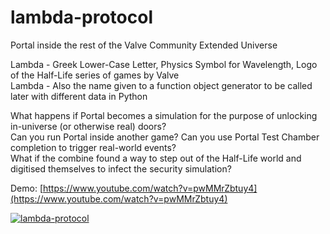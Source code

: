 # lambda-protocol
Portal inside the rest of the Valve Community Extended Universe

Lambda - Greek Lower-Case Letter, Physics Symbol for Wavelength, Logo of the Half-Life series of games by Valve \
Lambda - Also the name given to a function object generator to be called later with different data in Python

What happens if Portal becomes a simulation for the purpose of unlocking in-universe (or otherwise real) doors? \
Can you run Portal inside another game? Can you use Portal Test Chamber completion to trigger real-world events? \
What if the combine found a way to step out of the Half-Life world and digitised themselves to infect the security simulation?

Demo: [https://www.youtube.com/watch?v=pwMMrZbtuy4](https://www.youtube.com/watch?v=pwMMrZbtuy4)

[![lambda-protocol](https://img.youtube.com/vi/pwMMrZbtuy4/0.jpg)](https://www.youtube.com/watch?v=pwMMrZbtuy4)
